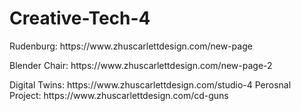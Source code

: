 # Creative-Tech-4

<p> Rudenburg: https://www.zhuscarlettdesign.com/new-page </p>
<p> Blender Chair: https://www.zhuscarlettdesign.com/new-page-2 </p>
Digital Twins:  https://www.zhuscarlettdesign.com/studio-4
Perosnal Project: https://www.zhuscarlettdesign.com/cd-guns
